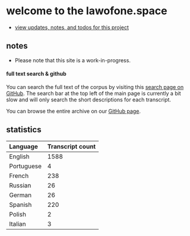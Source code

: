 # welcome to the lawofone.space

* [view updates, notes, and todos for this project](updates)

## notes

+ Please note that this site is a work-in-progress.

#### full text search & github

You can search the full text of the corpus by visiting this [search page on GitHub](https://github.com/latwii/lawofone.space/search?q=&type=Code). The search bar at the top left of the main page is currently a bit slow and will only search the short descriptions for each transcript.

You can browse the entire archive on our [GitHub page](https://github.com/latwii/lawofone.space).

## statistics

| Language | Transcript count |
|   :--    |        :--       |
| English | 1588 |
| Portuguese | 4 |
| French | 238 |
| Russian | 26 |
| German | 26 |
| Spanish | 220 |
| Polish | 2 |
| Italian | 3 |
